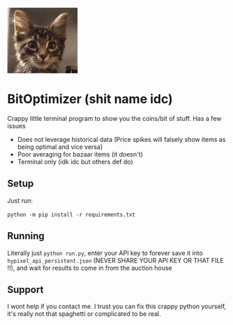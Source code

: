 ![a cat](readme-image.png)

# BitOptimizer (shit name idc)

Crappy little terminal program to show you the coins/bit of stuff. Has a few issues

- Does not leverage historical data (Price spikes will falsely show items as being optimal and vice versa)
- Poor averaging for bazaar items (it doesn't)
- Terminal only (idk idc but others def do)

## Setup

Just run:

`python -m pip install -r requirements.txt`

## Running

Literally just `python run.py`, enter your API key to forever save it into `hypixel_api_persistent.json` (NEVER SHARE YOUR API KEY OR THAT FILE !!), and wait for results to come in from the auction house

## Support

I wont help if you contact me. I trust you can fix this crappy python yourself, it's really not that spaghetti or complicated to be real.
